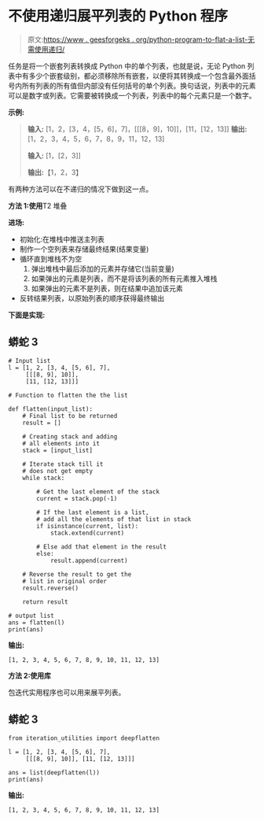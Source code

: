 # 不使用递归展平列表的 Python 程序

> 原文:[https://www . geesforgeks . org/python-program-to-flat-a-list-无需使用递归/](https://www.geeksforgeeks.org/python-program-to-flatten-a-list-without-using-recursion/)

任务是将一个嵌套列表转换成 Python 中的单个列表，也就是说，无论 Python 列表中有多少个嵌套级别，都必须移除所有嵌套，以便将其转换成一个包含最外面括号内所有列表的所有值但内部没有任何括号的单个列表。换句话说，列表中的元素可以是数字或列表。它需要被转换成一个列表，列表中的每个元素只是一个数字。

**示例:**

> **输入:** [1，2，[3，4，[5，6]，7]，[[[8，9]，10]]，[11，[12，13]]
> **输出:** [1，2，3，4，5，6，7，8，9，11，12，13]
> 
> **输入:** [1，[2，3]]
> 
> **输出:**【1，2，3】

有两种方法可以在不递归的情况下做到这一点。

**方法 1:使用**T2 堆叠

**进场:**

*   初始化:在堆栈中推送主列表
*   制作一个空列表来存储最终结果(结果变量)
*   循环直到堆栈不为空
    1.  弹出堆栈中最后添加的元素并存储它(当前变量)
    2.  如果弹出的元素是列表，而不是将该列表的所有元素推入堆栈
    3.  如果弹出的元素不是列表，则在结果中追加该元素
*   反转结果列表，以原始列表的顺序获得最终输出

**下面是实现:**

## 蟒蛇 3

```
# Input list
l = [1, 2, [3, 4, [5, 6], 7],
     [[[8, 9], 10]],
     [11, [12, 13]]]

# Function to flatten the the list

def flatten(input_list):
    # Final list to be returned
    result = []

    # Creating stack and adding 
    # all elements into it
    stack = [input_list]

    # Iterate stack till it
    # does not get empty
    while stack:

        # Get the last element of the stack
        current = stack.pop(-1)

        # If the last element is a list,
        # add all the elements of that list in stack
        if isinstance(current, list):
            stack.extend(current)

        # Else add that element in the result
        else:
            result.append(current)

    # Reverse the result to get the
    # list in original order
    result.reverse()

    return result

# output list
ans = flatten(l)
print(ans)
```

**输出:**

```
[1, 2, 3, 4, 5, 6, 7, 8, 9, 10, 11, 12, 13]
```

**方法 2:使用库**

包迭代实用程序也可以用来展平列表。

## 蟒蛇 3

```
from iteration_utilities import deepflatten

l = [1, 2, [3, 4, [5, 6], 7], 
     [[[8, 9], 10]], [11, [12, 13]]]

ans = list(deepflatten(l))
print(ans)
```

**输出:**

```
[1, 2, 3, 4, 5, 6, 7, 8, 9, 10, 11, 12, 13]
```